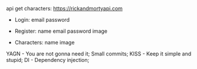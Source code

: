 api get characters: https://rickandmortyapi.com

- Login:
  email
  password

- Register:
  name
  email
  password
  image

- Characters:
  name
  image

YAGN - You are not gonna need it;
Small commits;
KISS - Keep it simple and stupid;
DI - Dependency injection;
